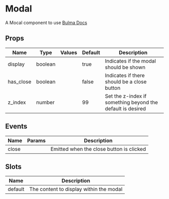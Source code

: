# Modal

A Mocal component to use
[Bulma Docs](https://bulma.io/documentation/components/modal/)
## Props

| Name    | Type | Values | Default | Description |
| -------- | ------- | -------- | ------- | ------- |
| display | boolean || true | Indicates if the modal should be shown|
| has_close | boolean || false | Indicates if there should be a close button|
| z_index | number || 99 | Set the z-index if something beyond the default is desired|
## Events

| Name    | Params | Description |
| ------- | ------- | ------- |
| close||Emitted when the close button is clicked|
## Slots

| Name    | Description |
| ------- | ------- |
| default|The content to display within the modal|
